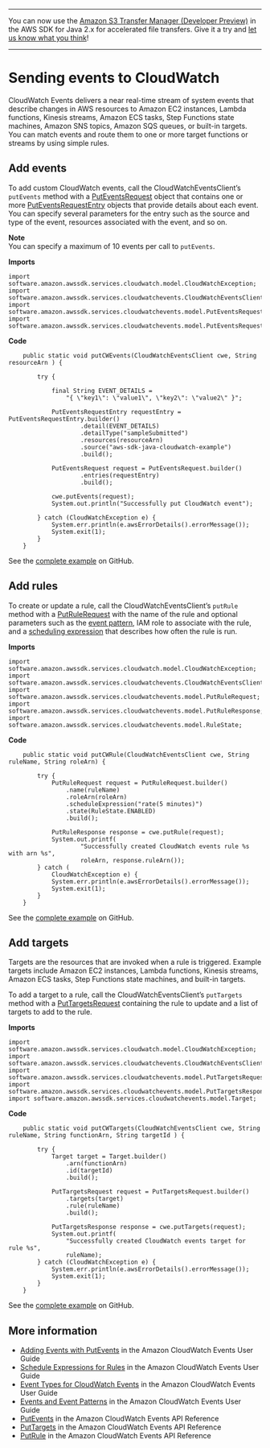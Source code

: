 --------

You can now use the [Amazon S3 Transfer Manager \(Developer Preview\)](https://bit.ly/2WQebiP) in the AWS SDK for Java 2\.x for accelerated file transfers\. Give it a try and [let us know what you think](https://bit.ly/3zT1YYM)\!

--------

# Sending events to CloudWatch<a name="examples-cloudwatch-send-events"></a>

 CloudWatch Events delivers a near real\-time stream of system events that describe changes in AWS resources to Amazon EC2 instances, Lambda functions, Kinesis streams, Amazon ECS tasks, Step Functions state machines, Amazon SNS topics, Amazon SQS queues, or built\-in targets\. You can match events and route them to one or more target functions or streams by using simple rules\.

## Add events<a name="add-events"></a>

To add custom CloudWatch events, call the CloudWatchEventsClient’s `putEvents` method with a [PutEventsRequest](http://docs.aws.amazon.com/sdk-for-java/latest/reference/software/amazon/awssdk/services/cloudwatchevents/model/PutEventsRequest.html) object that contains one or more [PutEventsRequestEntry](http://docs.aws.amazon.com/sdk-for-java/latest/reference/software/amazon/awssdk/services/cloudwatchevents/model/PutEventsRequestEntry.html) objects that provide details about each event\. You can specify several parameters for the entry such as the source and type of the event, resources associated with the event, and so on\.

**Note**  
You can specify a maximum of 10 events per call to `putEvents`\.

 **Imports** 

```
import software.amazon.awssdk.services.cloudwatch.model.CloudWatchException;
import software.amazon.awssdk.services.cloudwatchevents.CloudWatchEventsClient;
import software.amazon.awssdk.services.cloudwatchevents.model.PutEventsRequest;
import software.amazon.awssdk.services.cloudwatchevents.model.PutEventsRequestEntry;
```

 **Code** 

```
    public static void putCWEvents(CloudWatchEventsClient cwe, String resourceArn ) {

        try {

            final String EVENT_DETAILS =
                "{ \"key1\": \"value1\", \"key2\": \"value2\" }";

            PutEventsRequestEntry requestEntry = PutEventsRequestEntry.builder()
                    .detail(EVENT_DETAILS)
                    .detailType("sampleSubmitted")
                    .resources(resourceArn)
                    .source("aws-sdk-java-cloudwatch-example")
                    .build();

            PutEventsRequest request = PutEventsRequest.builder()
                    .entries(requestEntry)
                    .build();

            cwe.putEvents(request);
            System.out.println("Successfully put CloudWatch event");

        } catch (CloudWatchException e) {
            System.err.println(e.awsErrorDetails().errorMessage());
            System.exit(1);
        }
    }
```

See the [complete example](https://github.com/awsdocs/aws-doc-sdk-examples/blob/master/javav2/example_code/cloudwatch/src/main/java/com/example/cloudwatch/PutEvents.java) on GitHub\.

## Add rules<a name="add-rules"></a>

To create or update a rule, call the CloudWatchEventsClient’s `putRule` method with a [PutRuleRequest](http://docs.aws.amazon.com/sdk-for-java/latest/reference/software/amazon/awssdk/services/cloudwatchevents/model/PutRuleRequest.html) with the name of the rule and optional parameters such as the [event pattern](https://docs.aws.amazon.com/AmazonCloudWatch/latest/events/CloudWatchEventsandEventPatterns.html), IAM role to associate with the rule, and a [scheduling expression](https://docs.aws.amazon.com/AmazonCloudWatch/latest/events/ScheduledEvents.html) that describes how often the rule is run\.

 **Imports** 

```
import software.amazon.awssdk.services.cloudwatch.model.CloudWatchException;
import software.amazon.awssdk.services.cloudwatchevents.CloudWatchEventsClient;
import software.amazon.awssdk.services.cloudwatchevents.model.PutRuleRequest;
import software.amazon.awssdk.services.cloudwatchevents.model.PutRuleResponse;
import software.amazon.awssdk.services.cloudwatchevents.model.RuleState;
```

 **Code** 

```
    public static void putCWRule(CloudWatchEventsClient cwe, String ruleName, String roleArn) {

        try {
            PutRuleRequest request = PutRuleRequest.builder()
                .name(ruleName)
                .roleArn(roleArn)
                .scheduleExpression("rate(5 minutes)")
                .state(RuleState.ENABLED)
                .build();

            PutRuleResponse response = cwe.putRule(request);
            System.out.printf(
                    "Successfully created CloudWatch events rule %s with arn %s",
                    roleArn, response.ruleArn());
        } catch (
            CloudWatchException e) {
            System.err.println(e.awsErrorDetails().errorMessage());
            System.exit(1);
        }
    }
```

See the [complete example](https://github.com/awsdocs/aws-doc-sdk-examples/blob/master/javav2/example_code/cloudwatch/src/main/java/com/example/cloudwatch/PutRule.java) on GitHub\.

## Add targets<a name="add-targets"></a>

Targets are the resources that are invoked when a rule is triggered\. Example targets include Amazon EC2 instances, Lambda functions, Kinesis streams, Amazon ECS tasks, Step Functions state machines, and built\-in targets\.

To add a target to a rule, call the CloudWatchEventsClient’s `putTargets` method with a [PutTargetsRequest](http://docs.aws.amazon.com/sdk-for-java/latest/reference/software/amazon/awssdk/services/cloudwatchevents/model/PutTargetsRequest.html) containing the rule to update and a list of targets to add to the rule\.

 **Imports** 

```
import software.amazon.awssdk.services.cloudwatch.model.CloudWatchException;
import software.amazon.awssdk.services.cloudwatchevents.CloudWatchEventsClient;
import software.amazon.awssdk.services.cloudwatchevents.model.PutTargetsRequest;
import software.amazon.awssdk.services.cloudwatchevents.model.PutTargetsResponse;
import software.amazon.awssdk.services.cloudwatchevents.model.Target;
```

 **Code** 

```
    public static void putCWTargets(CloudWatchEventsClient cwe, String ruleName, String functionArn, String targetId ) {

        try {
            Target target = Target.builder()
                .arn(functionArn)
                .id(targetId)
                .build();

            PutTargetsRequest request = PutTargetsRequest.builder()
                .targets(target)
                .rule(ruleName)
                .build();

            PutTargetsResponse response = cwe.putTargets(request);
            System.out.printf(
                "Successfully created CloudWatch events target for rule %s",
                ruleName);
        } catch (CloudWatchException e) {
            System.err.println(e.awsErrorDetails().errorMessage());
            System.exit(1);
        }
    }
```

See the [complete example](https://github.com/awsdocs/aws-doc-sdk-examples/blob/master/javav2/example_code/cloudwatch/src/main/java/com/example/cloudwatch/PutTargets.java) on GitHub\.

## More information<a name="more-information"></a>
+  [Adding Events with PutEvents](https://docs.aws.amazon.com/AmazonCloudWatch/latest/events/AddEventsPutEvents.html) in the Amazon CloudWatch Events User Guide
+  [Schedule Expressions for Rules](https://docs.aws.amazon.com/AmazonCloudWatch/latest/events/ScheduledEvents.html) in the Amazon CloudWatch Events User Guide
+  [Event Types for CloudWatch Events](https://docs.aws.amazon.com/AmazonCloudWatch/latest/events/EventTypes.html) in the Amazon CloudWatch Events User Guide
+  [Events and Event Patterns](https://docs.aws.amazon.com/AmazonCloudWatch/latest/events/CloudWatchEventsandEventPatterns.html) in the Amazon CloudWatch Events User Guide
+  [PutEvents](https://docs.aws.amazon.com/AmazonCloudWatchEvents/latest/APIReference/API_PutEvents.html) in the Amazon CloudWatch Events API Reference
+  [PutTargets](https://docs.aws.amazon.com/AmazonCloudWatchEvents/latest/APIReference/API_PutTargets.html) in the Amazon CloudWatch Events API Reference
+  [PutRule](https://docs.aws.amazon.com/AmazonCloudWatchEvents/latest/APIReference/API_PutRule.html) in the Amazon CloudWatch Events API Reference